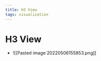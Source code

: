 ```yaml
---
title: H3 View
tags: visualization
---
```


# H3 View
- ![[Pasted image 20220506155853.png]]








